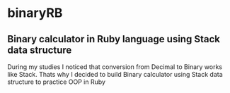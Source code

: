 # binaryRB
## Binary calculator in Ruby language using Stack data structure

During my studies I noticed that conversion from Decimal to Binary works like Stack. Thats why I decided to build Binary calculator using Stack data structure to practice OOP in Ruby
